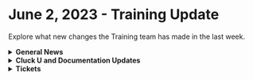 # June 2, 2023 - Training Update

Explore what new changes the Training team has made in the last week.

<details>

<summary><strong>General News</strong></summary>

* Welcome Eddie Chow to the Cluck U Team! Eddie is coming in as a Training and Enablement Manager to help scale out our Cluck U offerings!

</details>

<details>

<summary><strong>Cluck U and Documentation Updates</strong></summary>

* The first Rewst 101: Laying the Foundations of Automation is scheduled for June 15th! [You can sign up now!](https://calendly.com/cluck-u/laying-the-foundations-of-automation)
* The Following Documentation have been released:
  * [IT Glue Integration Setup](../../../documentation/configuration/integrations/individual-integration-documentation/documentation/it-glue-integration-setup.md)
* The following Documentation bugs have been fixed:
  * Fixed broken link in note for multi-tenancy integration.

</details>

<details>

<summary><strong>Tickets</strong></summary>

With the ROC now using Halo for their ticketing system, this is when you should find a ticket created for you!

* [ ] A discussion with a ROC engineer that doesn't result in a fix on first discussion
* [ ] If you have a call to troubleshoot, create workflows or other ROC work
* [ ] For all onboarding or expansion work
* [ ] If a call results in a new workflow idea or request

If you'd like to manually create a ticket yourself, review the "Rewst Support" section at the bottom of this page.

</details>
